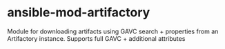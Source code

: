 # ansible-mod-artifactory
Module for downloading artifacts using GAVC search + properties from an Artifactory instance.  Supports full GAVC + additional attributes

